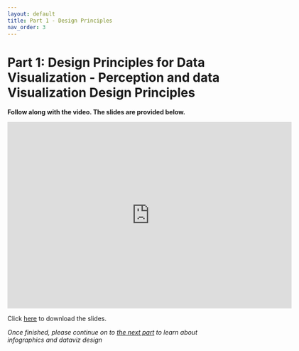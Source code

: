 ```yaml
---
layout: default
title: Part 1 - Design Principles
nav_order: 3
---
```


# Part 1: Design Principles for Data Visualization - Perception and data Visualization Design Principles 
**Follow along with the video. The slides are provided below.**

<iframe height="420" width="640" allowfullscreen frameborder=0 src="https://echo360.ca/media/4393f2a7-abef-4b58-8a9b-3457e0527384/public"></iframe>

Click [here](https://github.com/scds/data-visualization-principles/raw/main/assets/docs/Juan_Velasco_-_Day_1_slides_reduced.pdf) to download the slides.

*Once finished, please continue on to [the next part](part-2) to learn about infographics and dataviz design*
